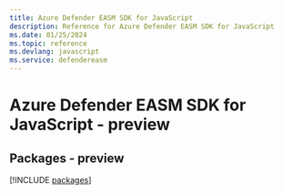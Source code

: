 ```yaml
---
title: Azure Defender EASM SDK for JavaScript
description: Reference for Azure Defender EASM SDK for JavaScript
ms.date: 01/25/2024
ms.topic: reference
ms.devlang: javascript
ms.service: defendereasm
---
```

# Azure Defender EASM SDK for JavaScript - preview
## Packages - preview
[!INCLUDE [packages](defender-easm-index.md)]